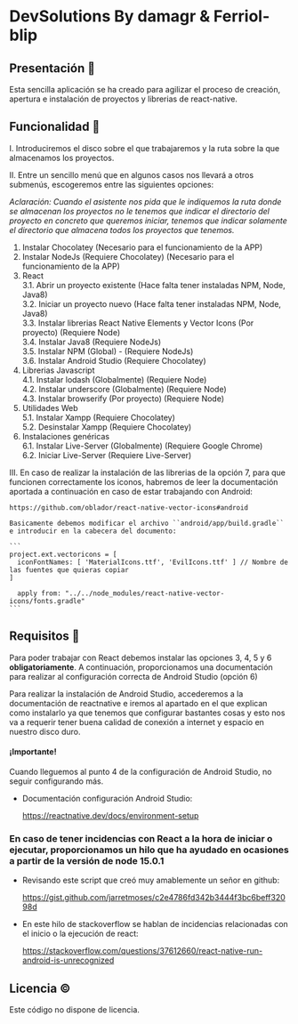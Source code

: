 # DevSolutions By damagr & Ferriol-blip  

## Presentación 📕

Esta sencilla aplicación se ha creado para agilizar el proceso de creación, apertura e instalación de proyectos
y librerias de react-native.

## Funcionalidad 📖

I. Introduciremos el disco sobre el que trabajaremos y la ruta sobre la que almacenamos los proyectos.

II. Entre un sencillo menú que en algunos casos nos llevará a otros submenús, escogeremos entre las siguientes opciones:  

*_Aclaración: Cuando el asistente nos pida que le indiquemos la ruta donde se almacenan los proyectos no le_*
*_tenemos que indicar el directorio del proyecto en concreto que queremos iniciar, tenemos que indicar_*
*_solamente el directorio que almacena todos los proyectos que tenemos._*

1. Instalar Chocolatey (Necesario para el funcionamiento de la APP)
2. Instalar NodeJs (Requiere Chocolatey) (Necesario para el funcionamiento de la APP)
3. React  
    3.1. Abrir un proyecto existente (Hace falta tener instaladas NPM, Node, Java8)  
    3.2. Iniciar un proyecto nuevo (Hace falta tener instaladas NPM, Node, Java8)  
    3.3. Instalar librerias React Native Elements y Vector Icons (Por proyecto) (Requiere Node)  
    3.4. Instalar Java8 (Requiere NodeJs)  
    3.5. Instalar NPM (Global) - (Requiere NodeJs)  
    3.6. Instalar Android Studio (Requiere Chocolatey)  
4. Librerias Javascript  
    4.1. Instalar lodash (Globalmente) (Requiere Node)  
    4.2. Instalar underscore (Globalmente) (Requiere Node)  
    4.3. Instalar browserify (Por proyecto) (Requiere Node)  
5. Utilidades Web  
    5.1. Instalar Xampp (Requiere Chocolatey)  
    5.2. Desinstalar Xampp (Requiere Chocolatey)  
6. Instalaciones genéricas  
    6.1. Instalar Live-Server (Globalmente) (Requiere Google Chrome)  
    6.2. Iniciar Live-Server (Requiere Live-Server)  

III. En caso de realizar la instalación de las librerias de la opción 7, para que funcionen correctamente los
 iconos, habremos de leer la documentación aportada a continuación en caso de estar trabajando con Android:

    https://github.com/oblador/react-native-vector-icons#android

    Basicamente debemos modificar el archivo ``android/app/build.gradle`` e introducir en la cabecera del documento:

    ```
    project.ext.vectoricons = [
      iconFontNames: [ 'MaterialIcons.ttf', 'EvilIcons.ttf' ] // Nombre de las fuentes que quieras copiar
    ]
  
      apply from: "../../node_modules/react-native-vector-icons/fonts.gradle"
    ```

## Requisitos 🔑

Para poder trabajar con React debemos instalar las opciones 3, 4, 5 y 6 **obligatoriamente**. A continuación,
proporcionamos una documentación para realizar al configuración correcta de Android Studio (opción 6)  

Para realizar la instalación de Android Studio, accederemos a la documentación de reactnative e iremos
al apartado en el que explican como instalarlo ya que tenemos que configurar bastantes cosas y esto nos 
va a requerir tener buena calidad de conexión a internet y espacio en nuestro disco duro. 

#### ¡Importante!

Cuando lleguemos al punto 4 de la configuración de Android Studio, no seguir configurando más.

+ Documentación configuración Android Studio:

    https://reactnative.dev/docs/environment-setup

### En caso de tener incidencias con React a la hora de iniciar o ejecutar, proporcionamos un hilo que ha ayudado en ocasiones a partir de la versión de node 15.0.1

+ Revisando este script que creó muy amablemente un señor en github:

    https://gist.github.com/jarretmoses/c2e4786fd342b3444f3bc6beff32098d

+ En este hilo de stackoverflow se hablan de incidencias relacionadas con el inicio o la ejecución de react:

    https://stackoverflow.com/questions/37612660/react-native-run-android-is-unrecognized

## Licencia ©  

Este código no dispone de licencia.

